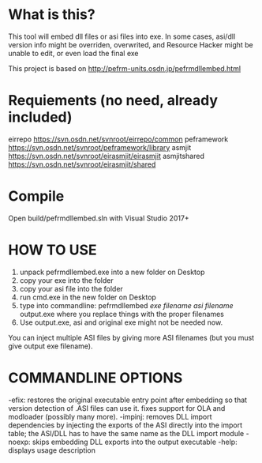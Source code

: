 # What is this?
This tool will embed dll files or asi files into exe.
In some cases, asi/dll version info might be overriden, overwrited, and Resource Hacker might be unable to edit, or even load the final exe

This project is based on http://pefrm-units.osdn.jp/pefrmdllembed.html

# Requiements (no need, already included)
eirrepo https://svn.osdn.net/svnroot/eirrepo/common
peframework https://svn.osdn.net/svnroot/peframework/library
asmjit https://svn.osdn.net/svnroot/eirasmjit/eirasmjit
asmjitshared https://svn.osdn.net/svnroot/eirasmjit/shared

# Compile
Open build/pefrmdllembed.sln with Visual Studio 2017+

# HOW TO USE
1) unpack pefrmdllembed.exe into a new folder on Desktop
2) copy your exe into the folder
3) copy your asi file into the folder
4) run cmd.exe in the new folder on Desktop
5) type into commandline:   pefrmdllembed *exe filename* *asi filename* output.exe
   where you replace things with the proper filenames
6) Use output.exe, asi and original exe might not be needed now.

You can inject multiple ASI files by giving more ASI filenames (but you must give output exe filename).

# COMMANDLINE OPTIONS

-efix: restores the original executable entry point after embedding so that version detection of .ASI files
 can use it. fixes support for OLA and modloader (possibly many more).
-impinj: removes DLL import dependencies by injecting the exports of the ASI directly into the import table; the ASI/DLL has
 to have the same name as the DLL import module
-noexp: skips embedding DLL exports into the output executable
-help: displays usage description